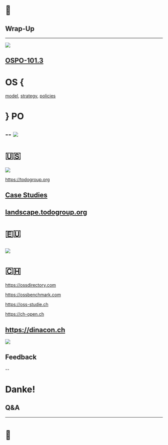 # 🌯

## Wrap-Up
---
![](https://digital-sustainability.github.io/module-eoss-ospo101/ospo101.svg)

[OSPO-101.3](https://digital-sustainability.github.io/module-eoss-ospo101/module3/)
--
# OS { 
[model](https://digital-sustainability.github.io/module-eoss-ospo101/module2/#section-introducing-open-source-business-models), [strategy](https://digital-sustainability.github.io/module-eoss-ospo101/module2/#section-developing-an-open-source-strategy), [policies](https://digital-sustainability.github.io/module-eoss-ospo101/module2/#section-developing-open-source-policies)
# } PO
--
![](https://digital-sustainability.github.io/module-eoss-ospo101/module3/ospo-structure.png)
---
# 🇺🇸

[![](https://todogroup.org/img/todo-logo-on-white.svg)](https://todogroup.org)

https://todogroup.org

[Case Studies](https://todogroup.org/resources/case-studies/)
--
<a href="https://landscape.todogroup.org" data-preview-link>landscape.todogroup.org</a>
--
# 🇪🇺

[![](https://upload.wikimedia.org/wikipedia/commons/thumb/7/79/Eclipse_Foundation_Logo.svg/1024px-Eclipse_Foundation_Logo.svg.png)](https://www.eclipse.org/org/workinggroups/explore.php)
--
# 🇨🇭

https://ossdirectory.com

https://ossbenchmark.com

https://oss-studie.ch

https://ch-open.ch

https://dinacon.ch
---
![](https://api.qrserver.com/v1/create-qr-code/?color=000000&bgcolor=FFFFFF&data=https%3A%2F%2Fwww.menti.com%2Falfkw9xnq2jv&qzone=1&margin=0&size=400x400&ecc=L)

## Feedback
--
# Danke!

## Q&A
---
# 🥊